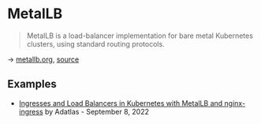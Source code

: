 # MetalLB

> MetalLB is a load-balancer implementation for bare metal Kubernetes clusters, using standard routing protocols.

→ [metallb.org](https://metallb.org/), [source](https://github.com/metallb/metallb)

## Examples

* [Ingresses and Load Balancers in Kubernetes with MetalLB and nginx-ingress](https://www.adaltas.com/en/2022/09/08/kubernetes-metallb-nginx/) by Adatlas - September 8, 2022
